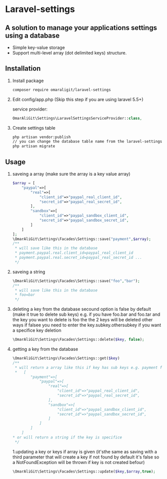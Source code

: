 # Laravel-settings

## A solution to manage your applications settings using a database

 * Simple key-value storage
 * Support multi-level array (dot delimited keys) structure.


## Installation

1. Install package

    ```bash
    composer require omaraligit/laravel-settings
    ```

1. Edit config/app.php (Skip this step if you are using laravel 5.5+)

    service provider:

    ```php
    OmarAliGit\Settings\LaravelSettingsServiceProvider::class,
    ```


1. Create settings table

    ```bash
    php artisan vendor:publish
    // you can change the database table name from the laravel-settings.php config file
    php artisan migrate
    ```

## Usage
1. saveing a array (make sure the array is a key value array)
    ```php
    $array = [
        "paypal"=>[
            "real"=>[
                "client_id"=>"paypal_real_client_id",
                "secret_id"=>"paypal_real_secret_id",
            ],
            "sandbox"=>[
                "client_id"=>"paypal_sandbox_client_id",
                "secret_id"=>"paypal_sandbox_secret_id",
            ]
        ]
    ];
    \OmarAliGit\Settings\Facades\Settings::save("payment",$array);
    /**
     * will save like this in the database 
     * payment.paypal.real.client_id=paypal_real_client_id
     * payment.paypal.real.secret_id=paypal_real_secret_id ...
     */
    ```

1. saveing a string
    ```php
    \OmarAliGit\Settings\Facades\Settings::save("foo","bar");
    /**
     * will save like this in the database 
     * foo=bar
     */
    ```
1. deleting a key from the database secound option is false by default (make it true to delete sub keys) e.g. if you have foo.bar and foo.tar and the key you want to delete is foo the the 2 keys will be deleted other ways if falsee you need to enter the key.subkey.othersubkey if you want a specifice key deletion 
    ```php
    \OmarAliGit\Settings\Facades\Settings::delete($key, false);
    ```
1. getting a key from the database
    ```php
    \OmarAliGit\Settings\Facades\Settings::get($key)
    /**
     * will return a array like this if key has sub keys e.g. payment from erlier
     *   [
            "payment"=>[
                "paypal"=>[
                    "real"=>[
                        "client_id"=>"paypal_real_client_id",
                        "secret_id"=>"paypal_real_secret_id",
                    ],
                    "sandbox"=>[
                        "client_id"=>"paypal_sandbox_client_id",
                        "secret_id"=>"paypal_sandbox_secret_id",
                    ]
                ]
            ]
        ]
    * or will return a string if the key is specifice
     */
    ```
    1.updating a key or keys if array is given (it'sthe same as saving with a third parameter that will create a key if not found by default it's false so a NotFoundException will be thrown if key is not created befour)
    ```php
    \OmarAliGit\Settings\Facades\Settings::update($key,$array,true);
    ```
    
    